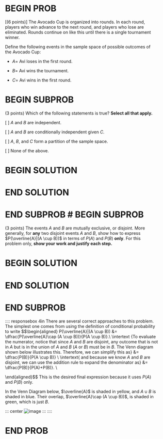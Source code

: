 # BEGIN PROB

\[(6 points)\] The Avocado Cup is organized into rounds. In each round,
players who win advance to the next round, and players who lose are
eliminated. Rounds continue on like this until there is a single
tournament winner.

Define the following events in the sample space of possible outcomes of
the Avocado Cup:

-   $A =$ Avi loses in the first round.

-   $B =$ Avi wins the tournament.

-   $C =$ Avi wins in the first round.

# BEGIN SUBPROB

(3 points) Which of the following statements is true? **Select all that
apply.**

[ ] $A$ and $B$ are independent.

[ ] $A$ and $B$ are conditionally independent given $C$.

[ ] $A$, $B$, and $C$ form a partition of the sample space.

[ ] None of the above.

# BEGIN SOLUTION

# END SOLUTION

# END SUBPROB # BEGIN SUBPROB

(3 points) The events $A$ and $B$ are mutually exclusive, or disjoint.
More generally, for **any** two disjoint events $A$ and $B$, show how to
express $P(\overline{A}|(A \cup B))$ in terms of $P(A)$ and $P(B)$
**only**. For this problem only, **show your work and justify each
step.**

# BEGIN SOLUTION

# END SOLUTION

# END SUBPROB

:::: responsebox
4in There are several correct approaches to this problem. The simplest
one comes from using the definition of conditional probability to write
$$\begin{aligned}
            P(\overline{A}|(A \cup B)) &= \dfrac{P(\overline{A}\cap (A \cup B))}{P(A \cup B)}.\\
            \intertext {To evaluate the numerator, notice that since $A$ and $B$ are disjoint, any outcome that is not in $A$ but is in the union of $A$ and $B$ ($A$ or $B$) must be in $B$. The Venn diagram shown below illustrates this. Therefore, we can simplify this as}
            &= \dfrac{P(B)}{P(A \cup B)} \\
            \intertext{ and because we know $A$ and $B$ are disjoint, we can use the addition rule to expand the denominator as}
            &= \dfrac{P(B)}{P(A)+P(B)}. \\
            
\end{aligned}$$ This is the desired final expression because it uses
$P(A)$ and $P(B)$ only.

In the Venn Diagram below, $\overline{A}$ is shaded in yellow, and
$A \cup B$ is shaded in blue. Their overlap,
$\overline{A}\cap (A \cup B))$, is shaded in green, which is just $B$.

::: center
![image](pics/venn.jpg)
:::
::::

# END PROB